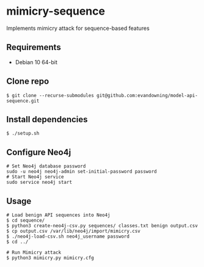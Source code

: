 # mimicry-sequence
Implements mimicry attack for sequence-based features

## Requirements
  * Debian 10 64-bit

## Clone repo
```
$ git clone --recurse-submodules git@github.com:evandowning/model-api-sequence.git
```

## Install dependencies
```
$ ./setup.sh
```

## Configure Neo4j
```
# Set Neo4j database password
sudo -u neo4j neo4j-admin set-initial-password password
# Start Neo4j service
sudo service neo4j start
```

## Usage
```
# Load benign API sequences into Neo4j
$ cd sequence/
$ python3 create-neo4j-csv.py sequences/ classes.txt benign output.csv
$ cp output.csv /var/lib/neo4j/import/mimicry.csv
$ ./neo4j-load-csv.sh neo4j_username password
$ cd ../

# Run Mimicry attack
$ python3 mimicry.py mimicry.cfg
```
